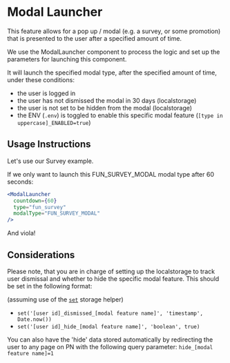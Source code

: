 # Modal Launcher

This feature allows for a pop up / modal (e.g. a survey, or some promotion) that is presented to the user after a specified amount of time.

We use the ModalLauncher component to process the logic and set up the parameters for launching this component.

It will launch the specified modal type, after the specified amount of time, under these conditions:

- the user is logged in
- the user has not dismissed the modal in 30 days (localstorage)
- the user is not set to be hidden from the modal (localstorage)
- the ENV (`.env`) is toggled to enable this specific modal feature (`[type in uppercase]_ENABLED=true`)

## Usage Instructions

Let's use our Survey example.

If we only want to launch this FUN_SURVEY_MODAL modal type after 60 seconds:

```jsx
<ModalLauncher 
  countdown={60}
  type="fun_survey"
  modalType="FUN_SURVEY_MODAL"
/>
```

And viola! 

## Considerations

Please note, that you are in charge of setting up the localstorage to track user dismissal and whether to hide the specific modal feature. This should be set in the following format:

(assuming use of the [`set`](https://git.io/vAhRx) storage helper)

- `set('[user id]_dismissed_[modal feature name]', 'timestamp', Date.now())`
- `set('[user id]_hide_[modal feature name]', 'boolean', true)`

You can also have the 'hide' data stored automatically by redirecting the user to any page on PN with the following query parameter:
`hide_[modal feature name]=1`

